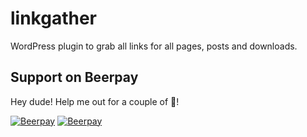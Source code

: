 # linkgather
WordPress plugin to grab all links for all pages, posts and downloads.

## Support on Beerpay
Hey dude! Help me out for a couple of :beers:!

[![Beerpay](https://beerpay.io/techygeekshome/linkgather/badge.svg?style=beer-square)](https://beerpay.io/techygeekshome/linkgather)  [![Beerpay](https://beerpay.io/techygeekshome/linkgather/make-wish.svg?style=flat-square)](https://beerpay.io/techygeekshome/linkgather?focus=wish)